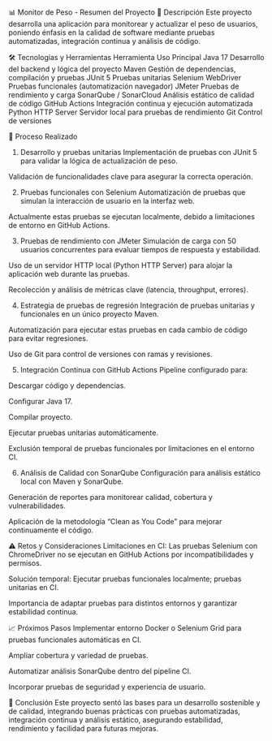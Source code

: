 📊 Monitor de Peso - Resumen del Proyecto
📌 Descripción
Este proyecto desarrolla una aplicación para monitorear y actualizar el peso de usuarios, poniendo énfasis en la calidad de software mediante pruebas automatizadas, integración continua y análisis de código.

🛠️ Tecnologías y Herramientas
Herramienta	Uso Principal
Java 17	Desarrollo del backend y lógica del proyecto
Maven	Gestión de dependencias, compilación y pruebas
JUnit 5	Pruebas unitarias
Selenium WebDriver	Pruebas funcionales (automatización navegador)
JMeter	Pruebas de rendimiento y carga
SonarQube / SonarCloud	Análisis estático de calidad de código
GitHub Actions	Integración continua y ejecución automatizada
Python HTTP Server	Servidor local para pruebas de rendimiento
Git	Control de versiones

🚀 Proceso Realizado
1. Desarrollo y pruebas unitarias
Implementación de pruebas con JUnit 5 para validar la lógica de actualización de peso.

Validación de funcionalidades clave para asegurar la correcta operación.

2. Pruebas funcionales con Selenium
Automatización de pruebas que simulan la interacción de usuario en la interfaz web.

Actualmente estas pruebas se ejecutan localmente, debido a limitaciones de entorno en GitHub Actions.

3. Pruebas de rendimiento con JMeter
Simulación de carga con 50 usuarios concurrentes para evaluar tiempos de respuesta y estabilidad.

Uso de un servidor HTTP local (Python HTTP Server) para alojar la aplicación web durante las pruebas.

Recolección y análisis de métricas clave (latencia, throughput, errores).

4. Estrategia de pruebas de regresión
Integración de pruebas unitarias y funcionales en un único proyecto Maven.

Automatización para ejecutar estas pruebas en cada cambio de código para evitar regresiones.

Uso de Git para control de versiones con ramas y revisiones.

5. Integración Continua con GitHub Actions
Pipeline configurado para:

Descargar código y dependencias.

Configurar Java 17.

Compilar proyecto.

Ejecutar pruebas unitarias automáticamente.

Exclusión temporal de pruebas funcionales por limitaciones en el entorno CI.

6. Análisis de Calidad con SonarQube
Configuración para análisis estático local con Maven y SonarQube.

Generación de reportes para monitorear calidad, cobertura y vulnerabilidades.

Aplicación de la metodología “Clean as You Code” para mejorar continuamente el código.

⚠️ Retos y Consideraciones
Limitaciones en CI: Las pruebas Selenium con ChromeDriver no se ejecutan en GitHub Actions por incompatibilidades y permisos.

Solución temporal: Ejecutar pruebas funcionales localmente; pruebas unitarias en CI.

Importancia de adaptar pruebas para distintos entornos y garantizar estabilidad continua.

📈 Próximos Pasos
Implementar entorno Docker o Selenium Grid para pruebas funcionales automáticas en CI.

Ampliar cobertura y variedad de pruebas.

Automatizar análisis SonarQube dentro del pipeline CI.

Incorporar pruebas de seguridad y experiencia de usuario.

🎯 Conclusión
Este proyecto sentó las bases para un desarrollo sostenible y de calidad, integrando buenas prácticas con pruebas automatizadas, integración continua y análisis estático, asegurando estabilidad, rendimiento y facilidad para futuras mejoras.


